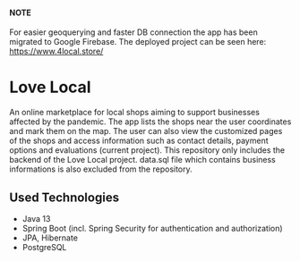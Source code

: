 #### NOTE   

For easier geoquerying and faster DB connection the app has been migrated to Google Firebase. The deployed project can be seen here: https://www.4local.store/


# Love Local

An online marketplace for local shops aiming to support businesses affected by the pandemic. The app lists the shops near the user coordinates and mark them on the map. The user can also view the customized pages of the shops and access information such as contact details, payment options and evaluations (current project). This repository only includes the backend of the Love Local project.
data.sql file which contains business informations is also excluded from the repository. 

 ## Used Technologies

  - Java 13
  - Spring Boot (incl. Spring Security for authentication and authorization)
  - JPA, Hibernate
  - PostgreSQL 
  

